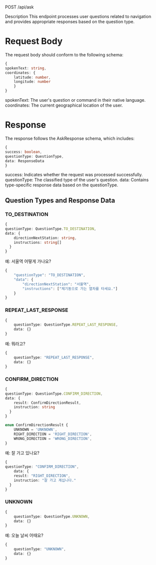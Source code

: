 POST /api/ask

Description
This endpoint processes user questions related to navigation and provides appropriate responses based on the question type.

# Request Body

The request body should conform to the following schema:

```typescript
{
spokenText: string,
coordinates: {
    latitude: number,
    longitude: number
    }
}
```

spokenText: The user's question or command in their native language.
coordinates: The current geographical location of the user.

# Response

The response follows the AskResponse schema, which includes:

```typescript
{
success: boolean,
questionType: QuestionType,
data: ResponseData
}
```

success: Indicates whether the request was processed successfully.
questionType: The classified type of the user's question.
data: Contains type-specific response data based on the questionType.

## Question Types and Response Data

### TO_DESTINATION

```typescript
{
questionType: QuestionType.TO_DESTINATION,
data: {
    directionNextStation: string,
    instructions: string[]
  }
}
```

예: 서울역 어떻게 가나요?

```typescript
{
	"questionType": "TO_DESTINATION",
	"data": {
		"directionNextStation": "서울역",
		"instructions": ["제기동으로 가는 열차를 타세요."]
	}
}
```

### REPEAT_LAST_RESPONSE

```typescript
{
    questionType: QuestionType.REPEAT_LAST_RESPONSE,
    data: {}
}
```

예: 뭐라고?

```typescript
{
    questionType: "REPEAT_LAST_RESPONSE",
    data: {}
}
```

### CONFIRM_DIRECTION

```typescript
{
questionType: QuestionType.CONFIRM_DIRECTION,
data: {
    result: ConfirmDirectionResult,
    instruction: string
  }
}

enum ConfirmDirectionResult {
    UNKNOWN = 'UNKNOWN',
    RIGHT_DIRECTION = 'RIGHT_DIRECTION',
    WRONG_DIRECTION = 'WRONG_DIRECTION',
}
```

예: 잘 가고 있나요?

```typescript
{
questionType: "CONFIRM_DIRECTION",
    data: {
    result: "RIGHT_DIRECTION",
    instruction: "잘 가고 계십니다."
  }
}
```

### UNKNOWN

```typescript
{
    questionType: QuestionType.UNKNOWN,
    data: {}
}
```

예: 오늘 날씨 어때요?

```typescript
{
    questionType: "UNKNOWN",
    data: {}
}
```
